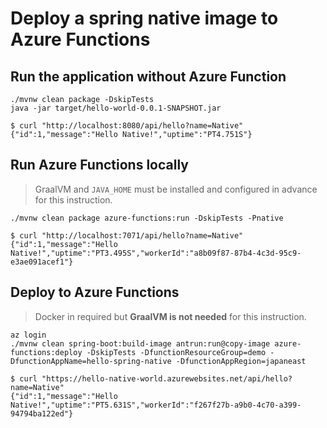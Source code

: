 # Deploy a spring native image to Azure Functions

## Run the application without Azure Function

```
./mvnw clean package -DskipTests
java -jar target/hello-world-0.0.1-SNAPSHOT.jar
```

```
$ curl "http://localhost:8080/api/hello?name=Native"
{"id":1,"message":"Hello Native!","uptime":"PT4.751S"}
```

## Run Azure Functions locally

> GraalVM and `JAVA_HOME` must be installed and configured in advance for this instruction.

```
./mvnw clean package azure-functions:run -DskipTests -Pnative
```

```
$ curl "http://localhost:7071/api/hello?name=Native"
{"id":1,"message":"Hello Native!","uptime":"PT3.495S","workerId":"a8b09f87-87b4-4c3d-95c9-e3ae091acef1"}
```


## Deploy to Azure Functions

> Docker in required but **GraalVM is not needed** for this instruction.

```
az login
./mvnw clean spring-boot:build-image antrun:run@copy-image azure-functions:deploy -DskipTests -DfunctionResourceGroup=demo -DfunctionAppName=hello-spring-native -DfunctionAppRegion=japaneast
```

```
$ curl "https://hello-native-world.azurewebsites.net/api/hello?name=Native"
{"id":1,"message":"Hello Native!","uptime":"PT5.631S","workerId":"f267f27b-a9b0-4c70-a399-94794ba122ed"}
```